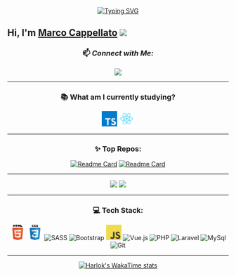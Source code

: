 
<!--
**Marcap00/Marcap00** is a ✨ _special_ ✨ repository because its `README.md` (this file) appears on your GitHub profile.

Here are some ideas to get you started:

- 🔭 I’m currently working on ...
- 🌱 I’m currently learning ...
- 👯 I’m looking to collaborate on ...
- 🤔 I’m looking for help with ...
- 💬 Ask me about ...
- 📫 How to reach me: ...
- 😄 Pronouns: ...
- ⚡ Fun fact: ...
-->
<div align="center" >

[![Typing SVG](https://readme-typing-svg.demolab.com?font=Fira+Code&size=24&duration=2000&pause=1000&color=FFFFFF&width=500&lines=Junior+Developer;It's+not+a+bug,+it's+a+feature)](https://git.io/typing-svg)

</div>

## Hi, I'm [Marco Cappellato](https://www.https://github.com/Marcap00/) <img src="https://raw.githubusercontent.com/MartinHeinz/MartinHeinz/master/wave.gif" width="5%">

<div align="center" >
  
### 📫 *Connect with Me:*

[<img align="center" src="https://static.licdn.com/sc/h/al2o9zrvru7aqj8e1x2rzsrca" width="30"> ](https://www.linkedin.com/in/marco-cappellato-5b83a4322/)

---
### 📚 What am I currently studying?

<img  alt='Typescript' title="Typescript" src="https://raw.githubusercontent.com/github/explore/80688e429a7d4ef2fca1e82350fe8e3517d3494d/topics/typescript/typescript.png" width='35'>
<img  alt='React Native' title="React Native" src="https://raw.githubusercontent.com/github/explore/80688e429a7d4ef2fca1e82350fe8e3517d3494d/topics/react-native/react-native.png" width='35'>

---
### ✨ Top Repos:
<div>
  
[![Readme Card](https://github-readme-stats.vercel.app/api/pin/?username=marcap00&repo=deliveboo-fe-v1.0&theme=codeSTACKr&show_owner=true)](https://github.com/Marcap00/Deliveboo-FE-v1.0) [![Readme Card](https://github-readme-stats.vercel.app/api/pin/?username=marcap00&repo=deliveboo-be-v1.0&theme=codeSTACKr&show_owner=true)](https://github.com/Marcap00/Deliveboo-BE-v1.0)

</div>

---
<div>
  <img src="https://github-readme-stats.vercel.app/api?username=marcap00&show_icons=true&theme=codeSTACKr&rank_icon=github&show=reviews,discussions_started,discussions_answered,prs_merged" height='350'>
  <img src="https://github-readme-stats.vercel.app/api/top-langs/?username=marcap00&layout=pie&theme=codeSTACKr" height='350' >
</div>

---


### 💻 Tech Stack:
  
<img  alt='HTML' title="HTML 5" src="https://raw.githubusercontent.com/github/explore/80688e429a7d4ef2fca1e82350fe8e3517d3494d/topics/html/html.png" width='35'>
<img  alt='CSS' title="CSS 3" src="https://raw.githubusercontent.com/github/explore/80688e429a7d4ef2fca1e82350fe8e3517d3494d/topics/css/css.png" width='35'>
<img  alt='SASS' title="SCSS" src="https://sass-lang.com/assets/img/styleguide/seal-color.png" width='35'>
<img  alt='Bootstrap' title="Bootstrap" src="https://getbootstrap.com/docs/5.0/assets/brand/bootstrap-logo.svg" width='35'>
<img  alt='JavaScript' title="JavaScript" src="https://raw.githubusercontent.com/github/explore/80688e429a7d4ef2fca1e82350fe8e3517d3494d/topics/javascript/javascript.png" width='35'>
<img  alt='Vue.js' title="Vue.js" src="https://vuejs.org/images/logo.png" width='35'>

<img  alt='PHP' title="PHP" src="https://cdn-icons-png.flaticon.com/512/5968/5968332.png" width='35'>
<img  alt='Laravel' title="Laravel" src="https://upload.wikimedia.org/wikipedia/commons/thumb/9/9a/Laravel.svg/1200px-Laravel.svg.png" width='35'>
<img  alt='MySql' title="MySQL" src="https://www.freepnglogos.com/uploads/logo-mysql-png/logo-mysql-mysql-logo-png-images-are-download-crazypng-21.png" width='35'>
<img  alt='Git' title="Git" src="https://i.pinimg.com/originals/01/e5/00/01e500fca29c045d432b64f285f9c229.png" width='35'>
</div>

---

<div align='center'>
  
  [![Harlok's WakaTime stats](https://github-readme-stats.vercel.app/api/wakatime?username=marcocapp&theme=codeSTACKr)](https://github.com/Marcap00)
  

</div>
